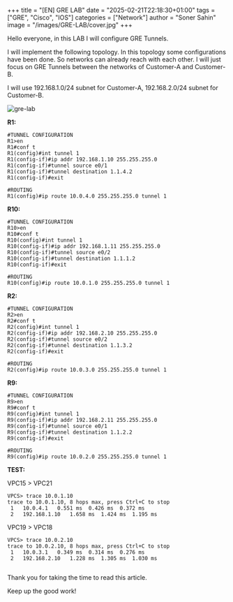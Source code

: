 +++
title = "[EN] GRE LAB"
date = "2025-02-21T22:18:30+01:00"
tags = ["GRE", "Cisco", "IOS"]
categories = ["Network"]
author = "Soner Sahin"
image = "/images/GRE-LAB/cover.jpg"
+++

Hello everyone, in this LAB I will configure GRE Tunnels. 

I will implement the following topology. In this topology some configurations have been done. So networks can already reach with each other. I will just focus on GRE Tunnels between the networks of Customer-A and Customer-B.

I will use 192.168.1.0/24 subnet for Customer-A, 192.168.2.0/24 subnet for Customer-B.

![gre-lab](/images/GRE-LAB/1.png)


**R1:**
```
#TUNNEL CONFIGURATION
R1>en
R1#conf t
R1(config)#int tunnel 1
R1(config-if)#ip addr 192.168.1.10 255.255.255.0
R1(config-if)#tunnel source e0/1
R1(config-if)#tunnel destination 1.1.4.2 
R1(config-if)#exit

#ROUTING
R1(config)#ip route 10.0.4.0 255.255.255.0 tunnel 1    
```

**R10:**
```
#TUNNEL CONFIGURATION
R10>en
R10#conf t
R10(config)#int tunnel 1
R10(config-if)#ip addr 192.168.1.11 255.255.255.0
R10(config-if)#tunnel source e0/2
R10(config-if)#tunnel destination 1.1.1.2
R10(config-if)#exit

#ROUTING
R10(config)#ip route 10.0.1.0 255.255.255.0 tunnel 1
```

**R2:**
```
#TUNNEL CONFIGURATION
R2>en
R2#conf t
R2(config)#int tunnel 1
R2(config-if)#ip addr 192.168.2.10 255.255.255.0
R2(config-if)#tunnel source e0/2
R2(config-if)#tunnel destination 1.1.3.2
R2(config-if)#exit

#ROUTING
R2(config)#ip route 10.0.3.0 255.255.255.0 tunnel 1
```

**R9:**
```
#TUNNEL CONFIGURATION
R9>en
R9#conf t
R9(config)#int tunnel 1
R9(config-if)#ip addr 192.168.2.11 255.255.255.0
R9(config-if)#tunnel source e0/1
R9(config-if)#tunnel destination 1.1.2.2 
R9(config-if)#exit

#ROUTING
R9(config)#ip route 10.0.2.0 255.255.255.0 tunnel 1
```

**TEST:**

VPC15 > VPC21

```
VPCS> trace 10.0.1.10
trace to 10.0.1.10, 8 hops max, press Ctrl+C to stop
 1   10.0.4.1   0.551 ms  0.426 ms  0.372 ms
 2   192.168.1.10   1.658 ms  1.424 ms  1.195 ms
```

VPC19 > VPC18

```
VPCS> trace 10.0.2.10
trace to 10.0.2.10, 8 hops max, press Ctrl+C to stop
 1   10.0.3.1   0.349 ms  0.314 ms  0.276 ms
 2   192.168.2.10   1.228 ms  1.305 ms  1.030 ms
 
```


Thank you for taking the time to read this article.

Keep up the good work!
